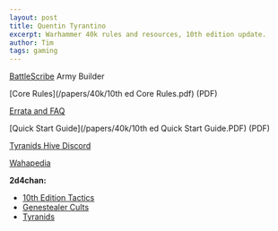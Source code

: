 ```yaml
---
layout: post
title: Quentin Tyrantino
excerpt: Warhammer 40k rules and resources, 10th edition update.
author: Tim
tags: gaming
---
```


[BattleScribe](https://battlescribe.net/) Army Builder  

[Core Rules](/papers/40k/10th ed Core Rules.pdf) (PDF)

[Errata and FAQ](https://www.warhammer-community.com/warhammer-40000-downloads/)

[Quick Start Guide](/papers/40k/10th ed Quick Start Guide.PDF) (PDF)  

[Tyranids Hive Discord](https://discord.com/invite/bHT4vbA)

[Wahapedia](https://wahapedia.ru/wh40k10ed/the-rules/core-rules/)

**2d4chan:**
* [10th Edition Tactics](http://2d4chan.org/wiki/Warhammer_40,000/10th_Edition_Tactics)
* [Genestealer Cults](http://2d4chan.org/wiki/Warhammer_40,000/10th_Edition_Tactics/Genestealer_Cults)
* [Tyranids](http://2d4chan.org/wiki/Warhammer_40,000/10th_Edition_Tactics/Tyranids)  
